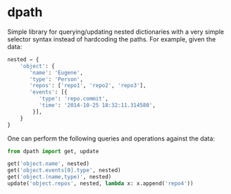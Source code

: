 dpath
=====

Simple library for querying/updating nested dictionaries
with a very simple selector syntax instead of hardcoding
the paths. For example, given the data:

```python
nested = {
    'object': {
       'name': 'Eugene',
       'type': 'Person',
       'repos': ['repo1', 'repo2', 'repo3'],
       'events': [{
          'type': 'repo.commit',
          'time': '2014-10-25 18:32:11.314580',
        }],
    }
}
```

One can perform the following queries and operations
against the data:

```python
from dpath import get, update

get('object.name', nested)
get('object.events[0].type', nested)
get('object.(name,type)', nested)
update('object.repos', nested, lambda x: x.append('repo4'))
```
